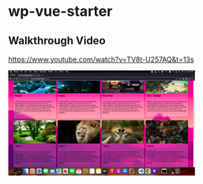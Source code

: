 # wp-vue-starter

## Walkthrough Video

<a href="https://www.youtube.com/watch?v=TV8t-U257AQ&t=13s" title="WordPress with Vue">
https://www.youtube.com/watch?v=TV8t-U257AQ&t=13s
</a>

<a href="https://www.youtube.com/watch?v=TV8t-U257AQ&t=13s" title="WordPress with Vue">
  <p align="left">
    <img width="75%" src="https://github.com/danishashraf047/wp-vue-starter/blob/main/thumbnail.png" alt=""/>
  </p>
</a>
